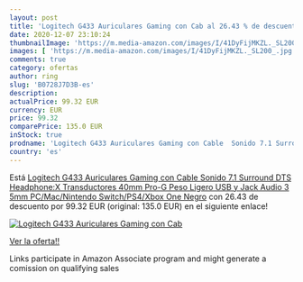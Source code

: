 ```yaml
---
layout: post
title: 'Logitech G433 Auriculares Gaming con Cab al 26.43 % de descuento'
date: 2020-12-07 23:10:24
thumbnailImage: 'https://m.media-amazon.com/images/I/41DyFijMKZL._SL200_.jpg'
images: [ 'https://m.media-amazon.com/images/I/41DyFijMKZL._SL200_.jpg' ]
comments: true
category: ofertas
author: ring
slug: 'B0728J7D3B-es'
description:
actualPrice: 99.32 EUR
currency: EUR
price: 99.32
comparePrice: 135.0 EUR
inStock: true
prodname: 'Logitech G433 Auriculares Gaming con Cable  Sonido 7.1 Surround  DTS Headphone:X  Transductores 40mm Pro-G  Peso Ligero  USB y Jack Audio 3  5mm  PC/Mac/Nintendo Switch/PS4/Xbox One  Negro'
country: 'es'
---
```


Está [Logitech G433 Auriculares Gaming con Cable  Sonido 7.1 Surround  DTS Headphone:X  Transductores 40mm Pro-G  Peso Ligero  USB y Jack Audio 3  5mm  PC/Mac/Nintendo Switch/PS4/Xbox One  Negro](https://www.amazon.es/dp/B0728J7D3B/?tag=tolees-21) con 26.43 de descuento por 99.32 EUR (original: 135.0 EUR) en el siguiente enlace!

[![Logitech G433 Auriculares Gaming con Cab](https://m.media-amazon.com/images/I/41DyFijMKZL._SL200_.jpg)](https://www.amazon.es/dp/B0728J7D3B/?tag=tolees-21)

[Ver la oferta!!](https://www.amazon.es/dp/B0728J7D3B/?tag=tolees-21)

Links participate in Amazon Associate program and might generate a comission on qualifying sales


